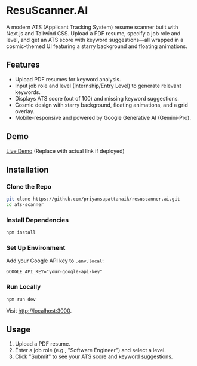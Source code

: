 # ResuScanner.AI

A modern ATS (Applicant Tracking System) resume scanner built with Next.js and Tailwind CSS. Upload a PDF resume, specify a job role and level, and get an ATS score with keyword suggestions—all wrapped in a cosmic-themed UI featuring a starry background and floating animations.

## Features

- Upload PDF resumes for keyword analysis.
- Input job role and level (Internship/Entry Level) to generate relevant keywords.
- Displays ATS score (out of 100) and missing keyword suggestions.
- Cosmic design with starry background, floating animations, and a grid overlay.
- Mobile-responsive and powered by Google Generative AI (Gemini-Pro).

## Demo

[Live Demo](#) (Replace with actual link if deployed)

## Installation

### Clone the Repo

```bash
git clone https://github.com/priyansupattanaik/resuscanner.ai.git
cd ats-scanner
```

### Install Dependencies

```bash
npm install
```

### Set Up Environment

Add your Google API key to `.env.local`:

```text
GOOGLE_API_KEY="your-google-api-key"
```

### Run Locally

```bash
npm run dev
```

Visit [http://localhost:3000](http://localhost:3000).

## Usage

1. Upload a PDF resume.
2. Enter a job role (e.g., "Software Engineer") and select a level.
3. Click "Submit" to see your ATS score and keyword suggestions.
